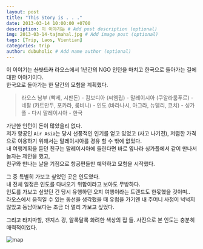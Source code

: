 ```yaml
---
layout: post
title: "This Story is . . ."
date: 2013-03-14 10:00:00 +0700
description: 이 이야기는 # Add post description (optional)
img: 2013-03-14-tajmahal.jpg # Add image post (optional)
tags: [Trip, Laos, Vientian]
categories: trip
author: dubuholic # Add name author (optional)
---
```



이 이야기는 ~~신밧드가~~ 라오스에서 1년간의 NGO 인턴을 마치고 한국으로 돌아가는 길에 대한 이야기이다.  
한국으로 돌아가는 한 달간의 모험을 계획했다.  

> 라오스 남부 (빡세, 시판돈) - 캄보디아 (씨엠립) - 말레이시아 (쿠알라룸푸르) - 네팔 (카트만두, 포카라, 룸비니) - 인도 (바라나시, 아그라, 뉴델리, 코치) - 싱가폴 - 다시 말레이시아 - 한국  

가난한 인턴이 돈이 많았을리 없다.  
저가 항공인 `Air Asia`는 당시 선풍적인 인기를 얻고 있었고 (사고 나기전), 저렴한 가격으로 이용하기 위해서는 말레이시아를 경유 할 수 밖에 없었다.  
내 여행계획을 듣던 친구는 말레이시아에 들린다면 바로 옆나라 싱가폴에서 같이 만나서 놀자는 제안을 했고,  
친구와 만나는 날을 기점으로 항공편들만 예약하고 모험을 시작했다.  

그 중 특별히 가보고 싶었던 곳은 인도였다.   
내 전체 일정은 인도를 다녀오기 위함이라고 보아도 무방하다.  
인도를 가보고 싶었던 건 당시 유행하던 오지 여행이라는 트렌드도 한몫했을 것이며..  
라오스에서 움직일 수 있는 동선을 생각했을 때 유럽을 가기엔 내 주머니 사정이 넉넉지 않았고 동남아보다는 조금 더 멀리 가보고 싶었다.

그리고 타지마할, 갠지스 강, 알록달록 화려한 색상의 집 들. 사진으로 본 인도는 충분히 매력적이었다.


![map]({{site.baseurl}}/assets/img/2013-03-14-map.jpg)
